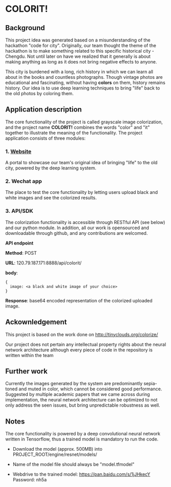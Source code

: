 # COLORIT!

## Background

This project idea was generated based on a misunderstanding of the hackathon "code for city". Originally, our team thought the theme of the hackathon is to make something related to this specific historical city - Chengdu. Not until later on have we realized that it generally is about making anything as long as it does not bring negative effects to anyone.

This city is burdened with a long, rich history in which we can learn all about in the books and countless photographs. Though vintage photos are educational and fascinating, without having **colors** on them, history remains history. Our idea is to use deep learning techniques to bring "life" back to the old photos by coloring them. 

## Application description

The core functionality of the project is called grayscale image colorization, and the project name **COLORIT!** combines the words "color" and "it" together to illustrate the meaning of the functionality. The project application consists of three modules: 

### 1. [Website](http://sevnday.com/colorit)

A portal to showcase our team's original idea of bringing "life" to the old city, powered by the deep learning system.

### 2. Wechat app

The place to test the core functionality by letting users upload black and white images and see the colorized results.

### 3. API/SDK

The colorization functionality is accessible through RESTful API (see below) and our python module. In addition, all our work is opensourced and downloadable through github, and any contributions are welcomed.

**API endpoint**

**Method**: POST

**URL**: 120.79.187.171:8888/api/colorit/

**body**: 
~~~~
{
  image: <a black and white image of your choice>
}
~~~~

**Response**: base64 encoded representation of the colorized uploaded image.

## Ackownledgement

This project is based on the work done on http://tinyclouds.org/colorize/

Our project does not pertain any intellectual property rights about the neural network architecture although every piece of code in the repository is written within the team

## Further work

Currently the images generated by the system are predominantly sepia-toned and muted in color, which cannot be considered good performance. Suggested by multiple academic papers that we came across during implementation, the neural network architecture can be optimized to not only address the seen issues, but bring unpredictable robustness as well.

## Notes

The core functionality is powered by a deep convolutional neural network written in Tensorflow, thus a trained model is mandatory to run the code. 

* Download the model (approx. 500MB) into PROJECT_ROOT/engine/resnet/models/

* Name of the model file should always be "model.tfmodel"

* Webdrive to the trained model: https://pan.baidu.com/s/1jJHkecY Password: nh5a
